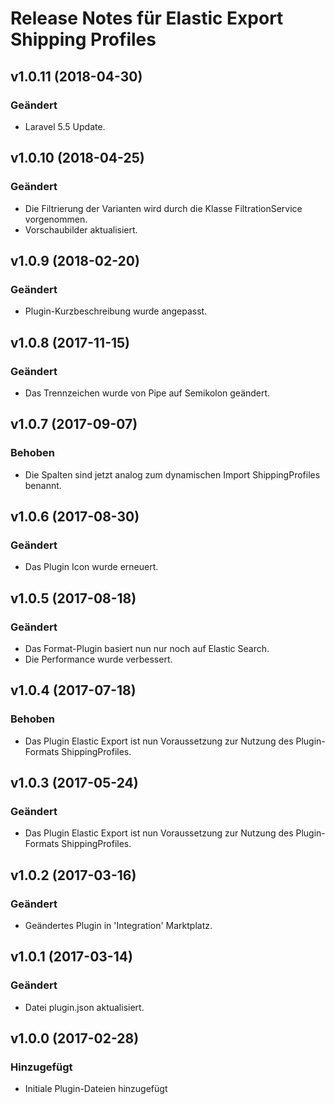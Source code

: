 # Release Notes für Elastic Export Shipping Profiles

## v1.0.11 (2018-04-30)

### Geändert
- Laravel 5.5 Update.

## v1.0.10 (2018-04-25)

### Geändert
- Die Filtrierung der Varianten wird durch die Klasse FiltrationService vorgenommen.
- Vorschaubilder aktualisiert.

## v1.0.9 (2018-02-20)

### Geändert
- Plugin-Kurzbeschreibung wurde angepasst.

## v1.0.8 (2017-11-15)

### Geändert
- Das Trennzeichen wurde von Pipe auf Semikolon geändert.

## v1.0.7 (2017-09-07)

### Behoben
- Die Spalten sind jetzt analog zum dynamischen Import ShippingProfiles benannt.

## v1.0.6 (2017-08-30)

### Geändert
- Das Plugin Icon wurde erneuert.

## v1.0.5 (2017-08-18)

### Geändert
- Das Format-Plugin basiert nun nur noch auf Elastic Search.
- Die Performance wurde verbessert.

## v1.0.4 (2017-07-18)

### Behoben
- Das Plugin Elastic Export ist nun Voraussetzung zur Nutzung des Plugin-Formats ShippingProfiles.

## v1.0.3 (2017-05-24)

### Geändert
- Das Plugin Elastic Export ist nun Voraussetzung zur Nutzung des Plugin-Formats ShippingProfiles.

## v1.0.2 (2017-03-16)

### Geändert
- Geändertes Plugin in 'Integration' Marktplatz.

## v1.0.1 (2017-03-14)

### Geändert
- Datei plugin.json aktualisiert.

## v1.0.0 (2017-02-28)

### Hinzugefügt
- Initiale Plugin-Dateien hinzugefügt
